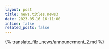 ```yaml
---
layout: post
title: news.titles.news3
date: 2023-05-16 16:11:00
inline: false
related_posts: false
---
```

{% translate_file _news/announcement_2.md %}

